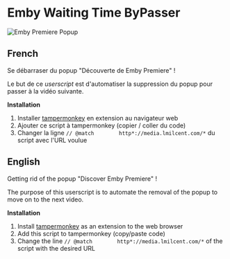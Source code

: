 # Emby Waiting Time ByPasser

![Emby Premiere Popup](https://i.imgur.com/26lkkit.png)

## French
Se débarraser du popup "Découverte de Emby Premiere" !

Le but de ce *userscript* est d'automatiser la suppression du popup pour passer à la vidéo suivante.

**Installation**
1. Installer [tampermonkey](https://tampermonkey.net/) en extension au navigateur web
2. Ajouter ce script à tampermonkey (copier / coller du code)
3. Changer la ligne `// @match        http*://media.lmilcent.com/*` du script avec l'URL voulue


## English
Getting rid of the popup "Discover Emby Premiere" !

The purpose of this userscript is to automate the removal of the popup to move on to the next video.

**Installation**
1. Install [tampermonkey](https://tampermonkey.net/) as an extension to the web browser
2. Add this script to tampermonkey (copy/paste code)
3. Change the line `// @match        http*://media.lmilcent.com/*` of the script with the desired URL
